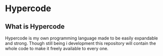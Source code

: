 # Hypercode
## What is Hypercode
Hypercode is my own programming language made to be easily expandable and strong.
Though still being i development this repository will contain the whole code to make it freely available to every one.
